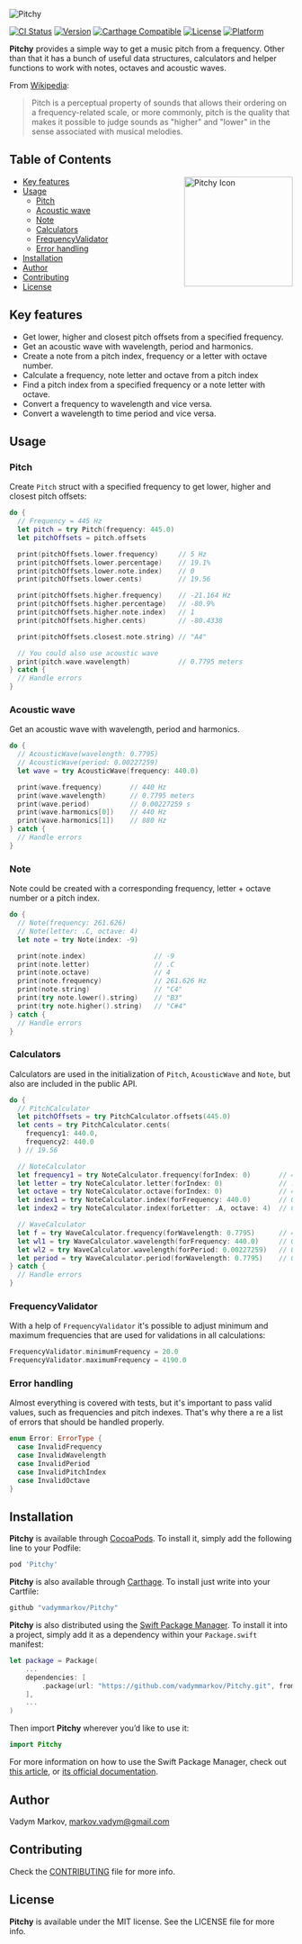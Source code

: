 ![Pitchy](https://github.com/vadymmarkov/Pitchy/blob/master/Resources/PitchyPresentation.png)

[![CI Status](http://img.shields.io/travis/vadymmarkov/Pitchy.svg?style=flat)](https://travis-ci.org/vadymmarkov/Pitchy)
[![Version](https://img.shields.io/cocoapods/v/Pitchy.svg?style=flat)](http://cocoadocs.org/docsets/Pitchy)
[![Carthage Compatible](https://img.shields.io/badge/Carthage-compatible-4BC51D.svg?style=flat)](https://github.com/Carthage/Carthage)
[![License](https://img.shields.io/cocoapods/l/Pitchy.svg?style=flat)](http://cocoadocs.org/docsets/Pitchy)
[![Platform](https://img.shields.io/cocoapods/p/Pitchy.svg?style=flat)](http://cocoadocs.org/docsets/Pitchy)

**Pitchy** provides a simple way to get a music pitch from a frequency. Other
than that it has a bunch of useful data structures, calculators and helper
functions to work with notes, octaves and acoustic waves.

From [Wikipedia](https://en.wikipedia.org/wiki/Pitch_(music)):
> Pitch is a perceptual property of sounds that allows their ordering on a
> frequency-related scale, or more commonly, pitch is the quality that makes
> it possible to judge sounds as "higher" and "lower" in the sense associated
> with musical melodies.

## Table of Contents

<img src="https://github.com/vadymmarkov/Pitchy/blob/master/Resources/PitchyIcon.png" alt="Pitchy Icon" width="193" height="195" align="right" />

* [Key features](#key-features)
* [Usage](#usage)
  * [Pitch](#pitch)
  * [Acoustic wave](#acoustic-wave)
  * [Note](#note)
  * [Calculators](#calculators)
  * [FrequencyValidator](#config)
  * [Error handling](#error-handling)
* [Installation](#installation)
* [Author](#author)
* [Contributing](#contributing)
* [License](#license)

## Key features
- Get lower, higher and closest pitch offsets from a specified frequency.
- Get an acoustic wave with wavelength, period and harmonics.
- Create a note from a pitch index, frequency or a letter with octave number.
- Calculate a frequency, note letter and octave from a pitch index
- Find a pitch index from a specified frequency or a note letter with octave.
- Convert a frequency to wavelength and vice versa.
- Convert a wavelength to time period and vice versa.

## Usage

### Pitch
Create `Pitch` struct with a specified frequency to get lower, higher and
closest pitch offsets:

```swift
do {
  // Frequency = 445 Hz
  let pitch = try Pitch(frequency: 445.0)
  let pitchOffsets = pitch.offsets

  print(pitchOffsets.lower.frequency)     // 5 Hz
  print(pitchOffsets.lower.percentage)    // 19.1%
  print(pitchOffsets.lower.note.index)    // 0
  print(pitchOffsets.lower.cents)         // 19.56

  print(pitchOffsets.higher.frequency)    // -21.164 Hz
  print(pitchOffsets.higher.percentage)   // -80.9%
  print(pitchOffsets.higher.note.index)   // 1
  print(pitchOffsets.higher.cents)        // -80.4338

  print(pitchOffsets.closest.note.string) // "A4"

  // You could also use acoustic wave
  print(pitch.wave.wavelength)            // 0.7795 meters
} catch {
  // Handle errors
}
```

### Acoustic wave
Get an acoustic wave with wavelength, period and harmonics.

```swift
do {
  // AcousticWave(wavelength: 0.7795)
  // AcousticWave(period: 0.00227259)
  let wave = try AcousticWave(frequency: 440.0)

  print(wave.frequency)       // 440 Hz
  print(wave.wavelength)      // 0.7795 meters
  print(wave.period)          // 0.00227259 s
  print(wave.harmonics[0])    // 440 Hz
  print(wave.harmonics[1])    // 880 Hz
} catch {
  // Handle errors
}
```

### Note
Note could be created with a corresponding frequency, letter + octave number or
a pitch index.

```swift
do {
  // Note(frequency: 261.626)
  // Note(letter: .C, octave: 4)
  let note = try Note(index: -9)

  print(note.index)                 // -9
  print(note.letter)                // .C
  print(note.octave)                // 4
  print(note.frequency)             // 261.626 Hz
  print(note.string)                // "C4"
  print(try note.lower().string)    // "B3"
  print(try note.higher().string)   // "C#4"
} catch {
  // Handle errors
}
```

### Calculators

Calculators are used in the initialization of `Pitch`, `AcousticWave`
and `Note`, but also are included in the public API.

```swift
do {
  // PitchCalculator
  let pitchOffsets = try PitchCalculator.offsets(445.0)
  let cents = try PitchCalculator.cents(
    frequency1: 440.0,
    frequency2: 440.0
  ) // 19.56

  // NoteCalculator
  let frequency1 = try NoteCalculator.frequency(forIndex: 0)       // 440.0 Hz
  let letter = try NoteCalculator.letter(forIndex: 0)              // .A
  let octave = try NoteCalculator.octave(forIndex: 0)              // 4
  let index1 = try NoteCalculator.index(forFrequency: 440.0)       // 0
  let index2 = try NoteCalculator.index(forLetter: .A, octave: 4)  // 0

  // WaveCalculator
  let f = try WaveCalculator.frequency(forWavelength: 0.7795)      // 440.0 Hz
  let wl1 = try WaveCalculator.wavelength(forFrequency: 440.0)     // 0.7795 meters
  let wl2 = try WaveCalculator.wavelength(forPeriod: 0.00227259)   // 0.7795 meters
  let period = try WaveCalculator.period(forWavelength: 0.7795)    // 0.00227259 s
} catch {
  // Handle errors
}
```

### FrequencyValidator

With a help of `FrequencyValidator` it's possible to adjust minimum and
maximum frequencies that are used for validations in all calculations:

```swift
FrequencyValidator.minimumFrequency = 20.0
FrequencyValidator.maximumFrequency = 4190.0
```

### Error handling

Almost everything is covered with tests, but it's important to pass valid
values, such as frequencies and pitch indexes. That's why there a re a list of
errors that should be handled properly.

```swift
enum Error: ErrorType {
  case InvalidFrequency
  case InvalidWavelength
  case InvalidPeriod
  case InvalidPitchIndex
  case InvalidOctave
}
```

## Installation

**Pitchy** is available through [CocoaPods](http://cocoapods.org). To install
it, simply add the following line to your Podfile:

```ruby
pod 'Pitchy'
```

**Pitchy** is also available through [Carthage](https://github.com/Carthage/Carthage).
To install just write into your Cartfile:

```ruby
github "vadymmarkov/Pitchy"
```

**Pitchy** is also distributed using the [Swift Package Manager](https://swift.org/package-manager). To install it into a project, simply add it as a dependency within your `Package.swift` manifest:

```swift
let package = Package(
    ...
    dependencies: [
        .package(url: "https://github.com/vadymmarkov/Pitchy.git", from: "0.1.0")
    ],
    ...
)
```

Then import **Pitchy** wherever you’d like to use it:

```swift
import Pitchy
```

For more information on how to use the Swift Package Manager, check out [this article](https://www.swiftbysundell.com/articles/managing-dependencies-using-the-swift-package-manager), or [its official documentation](https://github.com/apple/swift-package-manager/tree/master/Documentation).

## Author

Vadym Markov, markov.vadym@gmail.com

## Contributing

Check the [CONTRIBUTING](https://github.com/vadymmarkov/Pitchy/blob/master/CONTRIBUTING.md)
file for more info.

## License

**Pitchy** is available under the MIT license. See the LICENSE file for more info.

